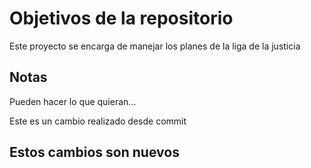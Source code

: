# Objetivos de la repositorio

Este proyecto se encarga de manejar los planes de la liga de la justicia


## Notas
Pueden hacer lo que quieran...

Este es un cambio realizado desde commit


## Estos cambios son nuevos